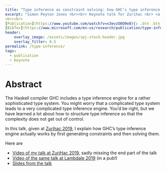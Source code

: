 ```yaml
---
title: "Type inference as constraint solving: how GHC’s type inference engine actually works"
excerpt: "Simon Peyton Jones <br><br> Keynote talk for Zurihac <br> <a href ="https://www.microsoft.com/en-us/research/uploads/prod/2019/08/Type-inference-as-constraint-solving-Jun-19.pptx">Related File</a>
<br><br>
[Publication](https://www.youtube.com/watch?v=x3evzO8O9e8){: .btn .btn--info ..btn--large}
[BibTex](https://www.microsoft.com/en-us/research/publication/type-inference-as-constraint-solving-how-ghcs-type-inference-engine-actually-works/bibtex/){: .btn .btn--info ..btn--large}"
header:
    overlay_image: /assets/images/spj-stock-header.jpg 
    overlay_filter: 0.5
permalink: /type-inference/
tags:  
  - publication 
  - Keynote
---
```


# Abstract 
The Haskell compiler GHC includes a type inference engine for a rather sophisticated type system.  You might worry that a complicated type system leads to a very complicated type inference engine.   You’d be right, but we have learned a lot about how to structure type inference so that the complexity does not get out of control.

In this talk, given at [Zurihac 2019](https://zfoh.ch/zurihac2019/), I explain how GHC’s type inference engine actually works by first generating constraints and then solving them.

Here are
- [Video of my talk at ZuriHac 2019](https://www.youtube.com/watch?v=x3evzO8O9e8), sadly missing the end part of the talk
- [Video of the same talk at Lambdale 2019](https://www.youtube.com/watch?v=-TJGhGa04F8) (in a pub!)
- [Slides from the talk](https://www.microsoft.com/en-us/research/uploads/prod/2019/08/Type-inference-as-constraint-solving-Jun-19.pptx)


